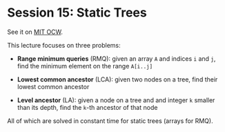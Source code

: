 # Session 15: Static Trees

See it on [MIT OCW](https://ocw.mit.edu/courses/electrical-engineering-and-computer-science/6-851-advanced-data-structures-spring-2012/lecture-videos/session-15-static-trees/).

This lecture focuses on three problems:
- **Range minimum queries** (RMQ): given an array `A` and indices `i` and `j`,
  find the minimum element on the range `A[i..j]`

- **Lowest common ancestor** (LCA): given two nodes on a tree, find their lowest
  common ancestor

- **Level ancestor** (LA): given a node on a tree and and integer `k` smaller than
  its depth, find the `k`-th ancestor of that node

All of which are solved in constant time for static trees (arrays for RMQ).
